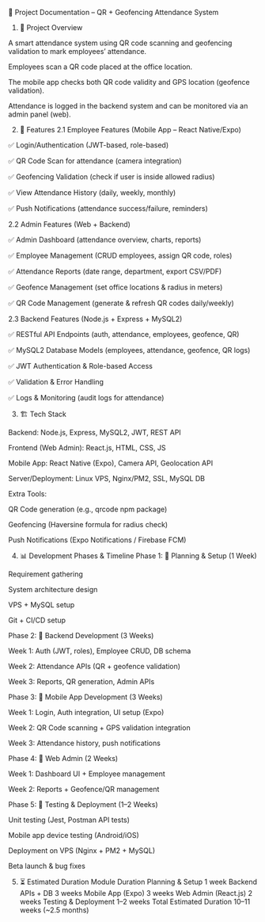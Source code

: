 📘 Project Documentation – QR + Geofencing Attendance System
1. 📌 Project Overview

A smart attendance system using QR code scanning and geofencing validation to mark employees’ attendance.

Employees scan a QR code placed at the office location.

The mobile app checks both QR code validity and GPS location (geofence validation).

Attendance is logged in the backend system and can be monitored via an admin panel (web).

2. 🎯 Features
2.1 Employee Features (Mobile App – React Native/Expo)

✅ Login/Authentication (JWT-based, role-based)

✅ QR Code Scan for attendance (camera integration)

✅ Geofencing Validation (check if user is inside allowed radius)

✅ View Attendance History (daily, weekly, monthly)

✅ Push Notifications (attendance success/failure, reminders)

2.2 Admin Features (Web + Backend)

✅ Admin Dashboard (attendance overview, charts, reports)

✅ Employee Management (CRUD employees, assign QR code, roles)

✅ Attendance Reports (date range, department, export CSV/PDF)

✅ Geofence Management (set office locations & radius in meters)

✅ QR Code Management (generate & refresh QR codes daily/weekly)

2.3 Backend Features (Node.js + Express + MySQL2)

✅ RESTful API Endpoints (auth, attendance, employees, geofence, QR)

✅ MySQL2 Database Models (employees, attendance, geofence, QR logs)

✅ JWT Authentication & Role-based Access

✅ Validation & Error Handling

✅ Logs & Monitoring (audit logs for attendance)

3. 🏗️ Tech Stack

Backend: Node.js, Express, MySQL2, JWT, REST API

Frontend (Web Admin): React.js, HTML, CSS, JS

Mobile App: React Native (Expo), Camera API, Geolocation API

Server/Deployment: Linux VPS, Nginx/PM2, SSL, MySQL DB

Extra Tools:

QR Code generation (e.g., qrcode npm package)

Geofencing (Haversine formula for radius check)

Push Notifications (Expo Notifications / Firebase FCM)

4. 📊 Development Phases & Timeline
Phase 1: 🔹 Planning & Setup (1 Week)

Requirement gathering

System architecture design

VPS + MySQL setup

Git + CI/CD setup

Phase 2: 🔹 Backend Development (3 Weeks)

Week 1: Auth (JWT, roles), Employee CRUD, DB schema

Week 2: Attendance APIs (QR + geofence validation)

Week 3: Reports, QR generation, Admin APIs

Phase 3: 🔹 Mobile App Development (3 Weeks)

Week 1: Login, Auth integration, UI setup (Expo)

Week 2: QR Code scanning + GPS validation integration

Week 3: Attendance history, push notifications

Phase 4: 🔹 Web Admin (2 Weeks)

Week 1: Dashboard UI + Employee management

Week 2: Reports + Geofence/QR management

Phase 5: 🔹 Testing & Deployment (1–2 Weeks)

Unit testing (Jest, Postman API tests)

Mobile app device testing (Android/iOS)

Deployment on VPS (Nginx + PM2 + MySQL)

Beta launch & bug fixes

5. ⏳ Estimated Duration
Module	Duration
Planning & Setup	1 week
Backend APIs + DB	3 weeks
Mobile App (Expo)	3 weeks
Web Admin (React.js)	2 weeks
Testing & Deployment	1–2 weeks
Total Estimated Duration	10–11 weeks (~2.5 months)